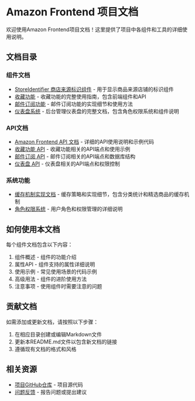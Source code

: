 # Amazon Frontend 项目文档

欢迎使用Amazon Frontend项目文档！这里提供了项目中各组件和工具的详细使用说明。

## 文档目录

### 组件文档

- [StoreIdentifier 商店来源标识组件](./components/StoreIdentifier.md) - 用于显示商品来源店铺的标识组件
- [收藏功能](./Favorites/Favorites.md) - 收藏功能的完整使用指南，包含前端组件和API
- [邮件订阅功能](./NewsletterSubscribe.md) - 邮件订阅功能的实现细节和使用方法
- [仪表盘系统](./dashboard/README.md) - 后台管理仪表盘的完整文档，包含角色权限系统和组件说明

### API文档

- [Amazon Frontend API 文档](./API.md) - 详细的API使用说明和示例代码
- [收藏功能 API](./Favorites/Favorites.md#后端api) - 收藏功能相关的API端点和使用示例
- [邮件订阅 API](./email/NewsletterSubscribe.md#后端api) - 邮件订阅相关的API端点和数据库结构
- [仪表盘 API](./dashboard/README.md#api文档) - 仪表盘相关的API端点和权限控制

### 系统功能

- [缓存机制实现文档](./cach/Caching.md) - 缓存策略和实现细节，包含分类统计和精选商品的缓存机制
- [角色权限系统](./dashboard/README.md#角色权限系统) - 用户角色和权限管理的详细说明

## 如何使用本文档

每个组件文档包含以下内容：

1. 组件概述 - 组件的功能介绍
2. 属性API - 组件支持的属性详细说明
3. 使用示例 - 常见使用场景的代码示例
4. 高级用法 - 组件的进阶使用方法
5. 注意事项 - 使用组件时需要注意的问题

## 贡献文档

如需添加或更新文档，请按照以下步骤：

1. 在相应目录创建或编辑Markdown文件
2. 更新本README.md文件以包含新文档的链接
3. 遵循现有文档的格式和风格

## 相关资源

- [项目GitHub仓库](#) - 项目源代码
- [问题反馈](#) - 报告问题或提出建议 